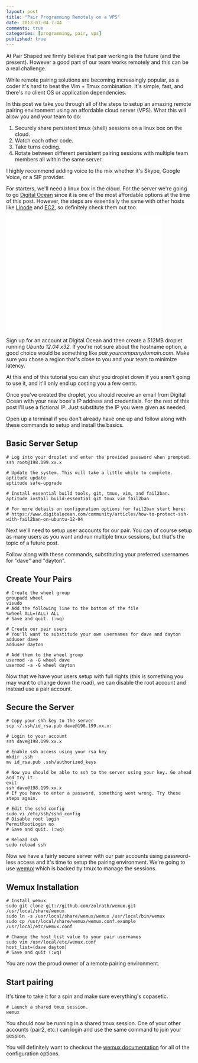 ```yaml
---
layout: post
title: "Pair Programming Remotely on a VPS"
date: 2013-07-04 7:44
comments: true
categories: [programming, pair, vps]
published: true
---
```


<p class="hang">At Pair Shaped we firmly believe that pair working is the future (and the present). However a good part of our team works remotely and this can be a real challenge.</p>

While remote pairing solutions are becoming increasingly popular, as a coder it's hard to beat the Vim + Tmux combination. It's simple, fast, and there's no client OS or application dependencies.

In this post we take you through all of the steps to setup an amazing remote pairing environment using an affordable cloud server (VPS). What this will allow you and your team to do:

1. Securely share persistent tmux (shell) sessions on a linux box on the cloud.
2. Watch each other code.
3. Take turns coding.
4. Rotate between different persistent pairing sessions with multiple team members all within the same server.

I highly recommend adding voice to the mix whether it's Skype, Google Voice, or a SIP provider.

For starters, we'll need a linux box in the cloud. For the server we're going to go [Digital Ocean](https://www.digitalocean.com) since it is one of the most affordable options at the time of this post. However, the steps are essentially the same with other hosts like [Linode](https://www.linode.com/) and [EC2](http://aws.amazon.com/ec2/), so definitely check them out too.

<div class="videoWrapper">
  <iframe width="420" height="315" src="//www.youtube.com/embed/aU7W4O9a61o" frameborder="0" allowfullscreen></iframe>
</div>

Sign up for an account at Digital Ocean and then create a 512MB droplet running <em>Ubuntu 12.04 x32</em>. If you're not sure about the hostname option, a good choice would be something like <em>pair.yourcompanydomain.com</em>. Make sure you chose a region that's close to you and your team to minimize latency.

At this end of this tutorial you can shut you droplet down if you aren't going to use it, and it'll only end up costing you a few cents.

Once you've created the droplet, you should receive an email from Digital Ocean with your new boxe's IP address and credentials. For the rest of this post I'll use a fictional IP. Just substitute the IP you were given as needed.

Open up a terminal if you don't already have one up and follow along with these commands to setup and install the basics.


## Basic Server Setup

    # Log into your droplet and enter the provided password when prompted.
    ssh root@198.199.xx.x

    # Update the system. This will take a little while to complete.
    aptitude update
    aptitude safe-upgrade

    # Install essential build tools, git, tmux, vim, and fail2ban.
    aptitude install build-essential git tmux vim fail2ban

    # For more details on configuration options for fail2ban start here:
    # https://www.digitalocean.com/community/articles/how-to-protect-ssh-with-fail2ban-on-ubuntu-12-04

Next we'll need to setup user accounts for our pair. You can of course setup as many users as you want and run multiple tmux sessions, but that's the topic of a future post.

Follow along with these commands, substituting your preferred usernames for "dave" and "dayton".


## Create Your Pairs

    # Create the wheel group
    groupadd wheel
    visudo
    # Add the following line to the bottom of the file
    %wheel ALL=(ALL) ALL
    # Save and quit. (:wq)

    # Create our pair users
    # You'll want to substitude your own usernames for dave and dayton
    adduser dave
    adduser dayton

    # Add them to the wheel group
    usermod -a -G wheel dave
    usermod -a -G wheel dayton

Now that we have your users setup with full rights (this is something you may want to change down the road), we can disable the root account and instead use a pair account.

## Secure the Server

    # Copy your shh key to the server
    scp ~/.ssh/id_rsa.pub dave@198.199.xx.x:

    # Login to your account
    ssh dave@198.199.xx.x

    # Enable ssh access using your rsa key
    mkdir .ssh
    mv id_rsa.pub .ssh/authorized_keys

    # Now you should be able to ssh to the server using your key. Go ahead and try it. 
    exit
    ssh dave@198.199.xx.x
    # If you have to enter a password, something went wrong. Try these steps again.

    # Edit the sshd config
    sudo vi /etc/ssh/sshd_config
    # Disable root login
    PermitRootLogin no
    # Save and quit. (:wq)

    # Reload ssh
    sudo reload ssh

Now we have a fairly secure server with our pair accounts using password-less access and it's time to setup the pairing environment. We're going to use [wemux](https://github.com/zolrath/wemux) which is backed by tmux to manage the sessions.


## Wemux Installation

    # Install wemux
    sudo git clone git://github.com/zolrath/wemux.git /usr/local/share/wemux
    sudo ln -s /usr/local/share/wemux/wemux /usr/local/bin/wemux
    sudo cp /usr/local/share/wemux/wemux.conf.example /usr/local/etc/wemux.conf

    # Change the host_list value to your pair usernames
    sudo vim /usr/local/etc/wemux.conf
    host_list=(dave dayton)
    # Save and quit (:wq)

You are now the proud owner of a remote pairing environment.


## Start pairing

It's time to take it for a spin and make sure everything's copasetic.

    # Launch a shared tmux session.
    wemux

You should now be running in a shared tmux session. One of your other accounts (pair2, etc.) can login and use the same command to join your session.

You will definitely want to checkout the [wemux documentation](https://github.com/zolrath/wemux) for all of the configuration options.
